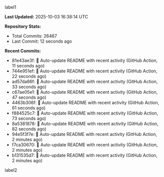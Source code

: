 
label1 
<!-- ACTIVITY_START -->
**Last Updated:** 2025-10-03 16:38:14 UTC

**Repository Stats:**
- Total Commits: 26467
- Last Commit: 12 seconds ago

**Recent Commits:**
- 81e43ae3f: 🤖 Auto-update README with recent activity (GitHub Action, 11 seconds ago)
- 744e951ef: 🤖 Auto-update README with recent activity (GitHub Action, 22 seconds ago)
- ad57da66f: 🤖 Auto-update README with recent activity (GitHub Action, 33 seconds ago)
- c67ae05e1: 🤖 Auto-update README with recent activity (GitHub Action, 47 seconds ago)
- 4463b306f: 🤖 Auto-update README with recent activity (GitHub Action, 61 seconds ago)
- f884525c7: 🤖 Auto-update README with recent activity (GitHub Action, 73 seconds ago)
- 8a5381878: 🤖 Auto-update README with recent activity (GitHub Action, 82 seconds ago)
- 94e5f3f7e: 🤖 Auto-update README with recent activity (GitHub Action, 2 minutes ago)
- f7ca30670: 🤖 Auto-update README with recent activity (GitHub Action, 2 minutes ago)
- b131535d7: 🤖 Auto-update README with recent activity (GitHub Action, 2 minutes ago)
<!-- ACTIVITY_END -->

label2

